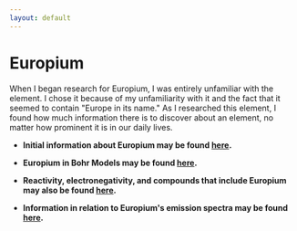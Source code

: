 ```yaml
---
layout: default
---
```

# Europium

When I began research for Europium, I was entirely unfamiliar with the element. I chose it because of my unfamiliarity with it and the fact that it seemed to contain "Europe in its name." As I researched this element, I found how much information there is to discover about an element, no matter how prominent it is in our daily lives.

* **Initial information about Europium may be found [here](./initial_information.md).** 

* **Europium in Bohr Models may be found [here](./europium_in_bohr_models.md).**

* **Reactivity, electronegativity, and compounds that include Europium may also be found [here](./additional_information.md).**

* **Information in relation to Europium's emission spectra may be found [here](./emission_spectra.md).**
